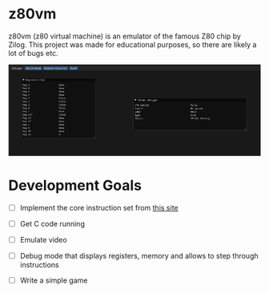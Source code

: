 # z80vm

z80vm (z80 virtual machine) is an emulator of the famous Z80 chip by Zilog.
This project was made for educational purposes, so there are likely a lot of bugs etc.

![GUI Demo](https://raw.githubusercontent.com/kamkow1/z80emu/master/media/2023-04-24-GUI-Demo.png)

# Development Goals

- [ ] Implement the core instruction set from [this site](https://clrhome.org/table)
- [ ] Get C code running
- [ ] Emulate video
- [ ] Debug mode that displays registers, memory and allows to step through instructions
- [ ] Write a simple game

